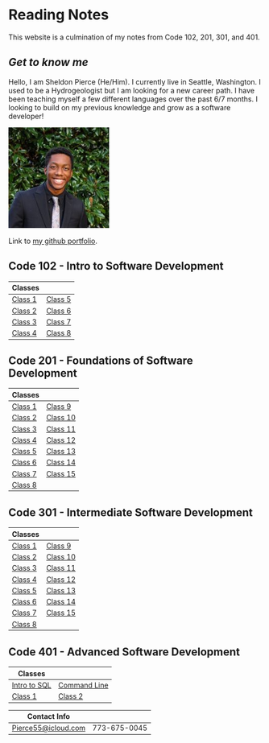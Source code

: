 # Reading Notes

This website is a culmination of my notes from Code 102, 201, 301, and 401.

## *Get to know me*
Hello, I am Sheldon Pierce (He/Him). I currently live in Seattle, Washington. I used to be a Hydrogeologist but I am looking for a new career path. I have been teaching myself a few different languages over the past 6/7 months. I looking to build on my previous knowledge and grow as a software developer!

![Me](Face.jpg)

Link to [my github portfolio](https://github.com/Sheldon-Pierce).

## Code 102 - Intro to Software Development

| Classes | |
| ----------- | ----------- |
| [Class 1](Code_102_Reading_Notes/class1.md) | [Class 5](Code_102_Reading_Notes/class5.md) |
| [Class 2](Code_102_Reading_Notes/class2.md) | [Class 6](Code_102_Reading_Notes/class6.md) |
| [Class 3](Code_102_Reading_Notes/class3.md) |	[Class 7](Code_102_Reading_Notes/class7.md) |
| [Class 4](Code_102_Reading_Notes/class4.md) | [Class 8](Code_102_Reading_Notes/class8.md) |

## Code 201 - Foundations of Software Development

| Classes | |
| ----------- | ----------- |
| [Class 1](Code_201_Reading_Notes/Class1.md) | [Class 9](Code_201_Reading_Notes/class9.md) |
| [Class 2](Code_201_Reading_Notes/Class2.md) | [Class 10](Code_201_Reading_Notes/class10.md) |
| [Class 3](Code_201_Reading_Notes/class3.md) |	[Class 11](Code_201_Reading_Notes/class11.md) |
| [Class 4](Code_201_Reading_Notes/class4.md) | [Class 12](Code_201_Reading_Notes/class12.md) |
| [Class 5](Code_201_Reading_Notes/class5.md) | [Class 13](Code_201_Reading_Notes/class13.md) |
| [Class 6](Code_201_Reading_Notes/class6.md) |	[Class 14](Code_201_Reading_Notes/class14.md) |
| [Class 7](Code_201_Reading_Notes/class7.md) | [Class 15](Code_201_Reading_Notes/class15.md) |
| [Class 8](Code_201_Reading_Notes/class8.md) |  |

## Code 301 - Intermediate Software Development

| Classes | |
| ----------- | ----------- |
| [Class 1](Code_301_Reading_Notes/class1.md) | [Class 9](Code_301_Reading_Notes/class9.md) |
| [Class 2](Code_301_Reading_Notes/class2.md) | [Class 10](Code_301_Reading_Notes/class10.md) |
| [Class 3](Code_301_Reading_Notes/class3.md) |	[Class 11](Code_301_Reading_Notes/class11.md) |
| [Class 4](Code_301_Reading_Notes/class4.md) | [Class 12](Code_301_Reading_Notes/class12.md) |
| [Class 5](Code_301_Reading_Notes/class5.md) | [Class 13](Code_301_Reading_Notes/class13.md) |
| [Class 6](Code_301_Reading_Notes/class6.md) |	[Class 14](Code_301_Reading_Notes/class14.md) |
| [Class 7](Code_301_Reading_Notes/class7.md) | [Class 15](Code_301_Reading_Notes/class15.md) |
| [Class 8](Code_301_Reading_Notes/class8.md) |  |

## Code 401 - Advanced Software Development

| Classes | |
| ----------- | ----------- |
| [Intro to SQL](Code_401_Reading_Notes/sql.md) | [Command Line](Code_401_Reading_Notes/commandLine.md) |
| [Class 1](Code_301_Reading_Notes/class2.md) | [Class 2](Code_301_Reading_Notes/class10.md) |


|Contact Info|  |
--- | --- |
|Pierce55@icloud.com|773-675-0045|
